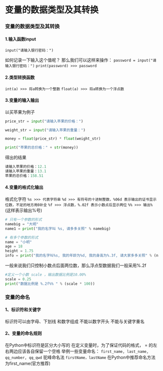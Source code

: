 # 变量的数据类型及其转换

### <a name="dc8fnq"></a>变量的数据类型及其转换
#### <a name="vy90df"></a>1.输入函数input
`input("请输入银行密码：")`

如何记录一下输入这个值呢？
那么我们可以这样来操作：
`password = input("请输入银行密码：")`
`print(password) >>> password`

#### <a name="gyi3bl"></a>2.类型转换函数
`int(a) >>> 将a转换为一个整数`
`float(a) >>> 将a转换为一个浮点数`

#### <a name="z6vnbg"></a>3.变量的输入输出
以买苹果为例子
```python
price_str = input("请输入苹果的价格：")

weight_str = input("请输入苹果的重量：")

money = float(price_str) * float(weight_str)

print("苹果的总价格：" + str(money))
```
得出的结果
```python
请输入苹果的价格：12.1
请输入苹果的重量：13.1
苹果的总价格：158.51
```

#### <a name="3wenhz"></a>4.变量的格式化输出
格式化字符
`%s >>> 代表字符串`
`%d >>> 有符号的十进制整数，%06d 表示输出的证书显示位数，不足的地方用0补全`
`%f >>> 浮点数，%.02f 表示小数点后显示两位`
`%% >>> 输出%`(这样表示输出%号)

```python
# 只有一个参数的形式
namebig = "大明"
name1 = print("我的名字叫 %s, 请多多关照" % namebig)

# 有多个参数的形式
name = "小明"
age = 18
height = 1.75
info = print("我的名字叫%s, 我的年龄为%d, 我的身高为%.3f, 请大家多多关照" % (name, age, height))
```
一般来说我们只控制小数点后面两位数，那么浮点型数据我们一般采用%.2f
```python
#定义一个小数 scale ，输出数据比例是10.00%
scale = 0.25
print("数据比例是 %.2f%% " % (scale * 100))
```
### <a name="kg7cfa"></a>变量的命名
#### <a name="41vqly"></a>1、标识符和关键字
标识符可以由字母、下划线 和数字组成
不能以数字开头
不能与关键字重名

#### <a name="rmceis"></a>2、变量的命名规则
在Python中标识符是区分大小写的
在定义变量时，为了保证代码的格式， = 的左右两边应该各自保留一个空格
举例一些变量命名：
`first_name, last_name, qq_number, qq_qwd`
驼峰命名法
`firstName，lastName`
在Python中推荐命名方法为first\_name(官方推荐)
